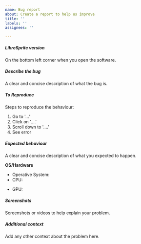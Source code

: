 ```yaml
---
name: Bug report
about: Create a report to help us improve
title: ''
labels: ''
assignees: ''

---
```

##### LibreSprite version
On the bottom left corner when you open the software.

##### Describe the bug
A clear and concise description of what the bug is.

##### To Reproduce
Steps to reproduce the behaviour:
1. Go to '...'
2. Click on '....'
3. Scroll down to '....'
4. See error

##### Expected behaviour
A clear and concise description of what you expected to happen.

**OS/Hardware**
- Operative System:
- CPU:
<!-- GPU for graphical issues only -->
- GPU:

<!-- Delete these sections if you don't need them -->
##### Screenshots  
Screenshots or videos to help explain your problem.

##### Additional context  
Add any other context about the problem here.
